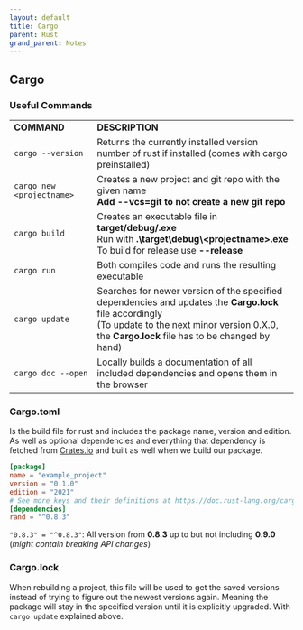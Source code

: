```yaml
---
layout: default
title: Cargo
parent: Rust
grand_parent: Notes
---
```


## Cargo
### Useful Commands
<table>
<tr>
    <td>
        <b>COMMAND</b>
    </td>
    <td>
        <b>DESCRIPTION</b>
    </td>
</tr>
<tr>
    <td>
        <code>cargo --version</code>
    </td>
    <td>
        Returns the currently installed version number of rust if installed (comes with cargo preinstalled)
    </td>
</tr>
<tr>
    <td>
        <code>cargo new &ltprojectname&gt</code>
    </td>
    <td>
        Creates a new project and git repo with the given name
        </br>
        <b>Add --vcs=git to not create a new git repo</b>
    </td>
</tr>
<tr>
    <td>
        <code>cargo build</code>
    </td>
    <td>
        Creates an executable file in <b>target/debug/<projectname>.exe</b>
        <br/>
        Run with <b>.\target\debug\&ltprojectname&gt.exe</b>
        <br/>
        To build for release use <b>--release</b>
    </td>
</tr>
<tr>
    <td>
        <code>cargo run</code>
    </td>
    <td>
        Both compiles code and runs the resulting executable
    </td>
</tr>
<tr>
    <td>
        <code>cargo update</code>
    </td>
    <td>
        Searches for newer version of the specified dependencies and updates the <b>Cargo.lock</b> file accordingly
        <br/>
        (To update to the next minor version 0.X.0, the <b>Cargo.lock</b> file has to be changed by hand)
    </td>
</tr>
<tr>
    <td>
        <code>cargo doc --open</code>
    </td>
    <td>
        Locally builds a documentation of all included dependencies and opens them in the browser
    </td>
</tr>
</table>
    
### Cargo.toml
Is the build file for rust and includes the package name, version and edition. As well as optional dependencies and everything that dependency is fetched from [Crates.io](https://crates.io/) and built as well when we build our package.

```toml
[package]
name = "example_project"
version = "0.1.0"
edition = "2021"
# See more keys and their definitions at https://doc.rust-lang.org/cargo/reference/manifest.html
[dependencies]
rand = "^0.8.3"
```

`"0.8.3" = "^0.8.3"`: All version from **0.8.3** up to but not including **0.9.0** (*might contain breaking API changes*)

### Cargo.lock
When rebuilding a project, this file will be used to get the saved versions instead of trying to figure out the newest versions again. Meaning the package will stay in the specified version until it is explicitly upgraded. With `cargo update` explained above.

